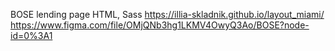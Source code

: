 BOSE lending page
HTML, Sass
https://illia-skladnik.github.io/layout_miami/
https://www.figma.com/file/OMjQNb3hg1LKMV4OwyQ3Ao/BOSE?node-id=0%3A1
